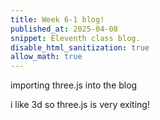 ```yaml
---
title: Week 6-1 blog!
published_at: 2025-04-08
snippet: Eleventh class blog. 
disable_html_sanitization: true
allow_math: true
---
```


importing three.js into the blog

i like 3d so three.js is very exiting!

<div id="three.js_container"></div>

<script type="module">
    import * as THREE from https://cdn.jsdelivr.net/npm/three@0.175.0/+esm

    const container = document.getElementById (`three.js_container`)
    const width = container.parentNode.scrollWidth
    const height = width * 9 / 16

			import { OrbitControls } from '/250408/scripts/OrbitControls.js';
			import { TeapotGeometry } from '/250408/scripts/TeapotGeometry.js';

			const teapotSize = 300

			let teapot

			const textureMap = new THREE.TextureLoader ()
				.load ('/250408/textures/uv_grid_opengl.jpg')
			textureMap.wrapS = textureMap.wrapT = THREE.RepeatWrapping
			textureMap.anisotropy = 16
			textureMap.colorSpace = THREE.SRGBColorSpace

			// REFLECTION MAP
			const path = '/250408/textures/pisa/'
			const urls = [ 'px.png', 'nx.png', 'py.png', 'ny.png', 'pz.png', 'nz.png' ]
			const textureCube = new THREE.CubeTextureLoader().setPath( path ).load( urls )

			const materials = {
				wireframe: new THREE.MeshBasicMaterial( { 
					wireframe: true
					} ),
				flat: new THREE.MeshPhongMaterial( { 
					specular: 0x000000, 
					flatShading: true, 
					side: THREE.DoubleSide 
				} ),
				smooth: new THREE.MeshLambertMaterial( { 
					side: THREE.DoubleSide 
				} ),
				glossy: new THREE.MeshPhongMaterial( { 
					color: 0xc0c0c0, 
					specular: 0x404040, 
					shininess: 300, 
					side: THREE.DoubleSide 
				} ),
				textured: new THREE.MeshPhongMaterial( { 
					map: textureMap, 
					side: THREE.DoubleSide 
				} ),
				reflective: new THREE.MeshPhongMaterial( { 
					envMap: textureCube, 
					side: THREE.DoubleSide 
				} ),
			}
			const rand_el = a => a[Math.floor (Math.random () * a.length)]
			
			const rand_tess = () => rand_el ([ 20, 30, 40, 50 ])


			// CAMERA
			const camera = new THREE.PerspectiveCamera( 45, width / height, 1, 80000 )
			camera.position.set( - 600, 550, 1300 )

			// LIGHTS
			const ambientLight = new THREE.AmbientLight( 0x7c7c7c, 2.0 )

			const light = new THREE.DirectionalLight( 0xFFFFFF, 2.0 )
			light.position.set( 0.32, 0.39, 0.7 )

			// RENDERER
			const renderer = new THREE.WebGLRenderer( { antialias: true } )
			renderer.setPixelRatio( window.devicePixelRatio )
			renderer.setSize( width, height )
			container.appendChild( renderer.domElement )

			// CONTROLS
			const cameraControls = new OrbitControls( camera, renderer.domElement )

			// scene itself
			const scene = new THREE.Scene();
			scene.background = new THREE.Color( 0xAAAAAA );
			scene.add( ambientLight );
			scene.add( light );

			let material = materials [ 'wireframe' ]

			const mutate_geometry = (g,p) => {
				const length = g.index.array.length
				const glitch_amount = Math.abs ((p * 2) - 1) ** 5 
				//abstract and reverse to the power of 5??
				const glitch_length = Math.floor (glitch_amount * length)
				const glitch_location = Math.floor (
					Math.random () * (length - glitch_length)
				)

				const mutation = p >= 0.5
					? () => Math.floor (Math.random () * 8192)
					//2^13
					: () => 0

				const front = g.index.array.slice (0, glitch_location)
				const middle = new Uint16Array (glitch_length)
				.fill(0)
				.map (mutation)
				const back = g.index.array.slice (glitch_location + glitch_length)

				const mutated = new Uint16Array (length)
				mutated.set (front)
				mutated.set (middle, front.length)
				muted.set (back, front.length + middle.length)
			
				g.index.array = mutated

			}

			let next_glitch_time = 0
			let is_glitching = false 
			let geometry = new TeapotGeometry (
				300, //teapotsize
				rand_tess (),
				true,
				true,
				true,
				true,
			)

			const draw_teapot = ms => {

				if (teapot !== undefned){
					teapot.geometry.dispose()
					scene.remove (teapot)
				}

				const t = ms * 0.001

				if (t > next_glitch_time){
					const period = Math.random () ** 24 * 6
					next_glitch_time = t + period

					is_glitching = !is_glitching

					if (is_glitching) mutate_geometry (geometry, Math.random())

					else {
						geometry = new TeapotGeometry (
						teapotSize,
						rand_tess (), 
						Math.random () < 0.8,
						Math.random () < 0.8,
						true,
						true,
						true 
					)

					const type = rand_el ([ 
						`wireframe`, 
						`flat`, 
						`smooth`, 
						`glossy`, 
						`textured`, 
						`reflective` 
					])
					material = materials[ type ]

					scene.background = type === `reflective` 
						? textureCube
						: null
						}
				}
			
			  teapot = new THREE.Mesh (geometry, material)
  			scene.add (teapot)

   			renderer.render (scene, camera)

  			 requestAnimationFrame (draw_teapot)
			}

			requestAnimationFrame (draw_teapot)
		</script>
